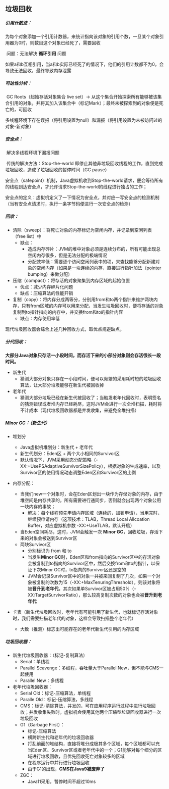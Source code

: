 ## 垃圾回收

##### 引用计数法：

​		为每个对象添加一个引用计数器，来统计指向该对象的引用个数，一旦某个对象引用器为0时，则数目这个对象已经死了，需要回收

​		问题：无法解决 **循环引用** 问题

​					如果a和b互相引用，当a和b实际已经死了的情况下，他们的引用计数都不为0，会导致无法回收，最终导致内存泄露



##### 可达性分析：

​		GC Roots（起始存活对象集合 live set）-> 从这个集合开始探索所有能够被该集合引用的对象，并将其加入该集合中（标记Mark）；最终未被探索到的对象便是死亡的，可回收

​		多线程环境下存在误报（将引用设置为null）和漏报（将引用设置为未被访问过的对象-新对象）



##### 安全点：

​		解决多线程环境下漏报问题

​		传统的解决方法：Stop-the-world 即停止其他非垃圾回收线程的工作，直到完成垃圾回收，造成了垃圾回收的暂停时间（GC pause）

​		安全点（safepoint）机制，Java虚拟机收到Stop-the-world请求，便会等待所有的线程到达安全点，才允许请求Stop-the-world的线程进行独占的工作；

​		安全点的定义：虚拟机定义了一下情况为安全点，并对应一写安全点的检测机制（当有安全点请求时，执行一条字节码便进行一次安全点的检测）



##### 回收：

- 清除（sweep）：将死亡对象的内存标记为空闲内存，并记录到空闲列表（free list）中
  - 缺点：
    - 造成内存碎片：JVM的堆中对象必须是连续分布的，所有可能出现总空闲内存很多，但是无法分配的极端情况
    - 分配效率低：需要逐个访问空闲列表中的项，来查找能够分配新建对象的空闲内存（如果是一块连续的内存，直接进行指针加法（pointer bumping）来做分配）
- 压缩（compact）：将存活的对象聚集到内存区域的起始位置
  - 优点：减少内存碎片化问题
  - 缺点：压缩算法的性能开销
- 复制（copy）：将内存分成两等分，分别用from和to两个指针来维护两块内存，只有from区域的内存可以用来分配，当发生垃圾回收时，便将存活的对象复制到to指针指向的内存中，并交换from和to的指针内容
  - 缺点：内存使用率低

现代垃圾回收器会综合上述几种回收方式，取优点规避缺点。



##### 分代回收：

​		**大部分Java对象只存活一小段时间，而存活下来的小部分对象则会存活很长一段时间。**

- 新生代
  - 猜测大部分对象只存在一小段时间，便可以频繁的采用耗时短的垃圾回收算法，让大部分垃圾能够在新生代被回收掉
- 老年代
  - 猜测大部分垃圾已经在新生代被回收了；当触发老年代回收时，表明签名的猜测错误或者堆内存已经耗尽，这时JVM会进行一次全堆扫描，耗时将不计成本（现代垃圾回收器都是并发收集，来避免全堆扫描）



##### Minor GC：（新生代）

- 堆划分
  - Java虚拟机堆划分：新生代 + 老年代
  - 新生代划分：Eden区 + 两个大小相同的Survivor区
  - 默认情况下，JVM采用动态分配策略（-XX:+UsePSAdaptiveSurvivorSizePolicy），根据对象的生成速率，以及Survivor区的使用情况动态调整Eden区和Survivor区的比例

- 内存分配：
  - 当我们new一个对象时，会在Eden区划出一块作为存储对象的内存，由于堆空间是内存共享的，所有需要进行通同步，否则就会出现两个对象公用一块内存的事故；
    - 解决：每个线程预先申请内存区域（连续的，加锁申请），当用完时，继续预申请内存（这项技术：TLAB，Thread Local Allcoation Buffer，对应虚拟机参数 -XX:+UseTLAB，默认开启）
  - 当Eden空间耗尽，这时，JVM会触发一次 **Minor GC**，回收垃圾，存活下来的对象会被送到Survivor区
  - 两块Survivor区
    - 分别标识为 from 和 to
    - 当发生**Minor GC**时，Eden区和from指向的Survivor区中的存活对象会被复制到to指向的Survivor区中，然后交换from和to的指针，以保证下次Minor GC时，to指向的Survivor区还是空的
    - JVM会记录Survivor区中的对象一共被来回复制了几次，如果一个对象被复制的次数为15（-XX:+MaxTenuringThreshold），则该对象将被**晋升到老年代**，其次如果单Survivor区被占用50%（-XX:TargetSurvivorRatio），那么较高复制次数的对象也会被**晋升到老年代**
- 卡表（新生代垃圾回收时，老年代有可能引用了新生代，也就标记存活对象时，我们需要扫描老年代的对象，这样会导致扫描整个老年代）
  - 大致（推测）标志出可能存在的老年代新生代引用的内存区域



##### 垃圾回收器：

- 新生代垃圾回收器：（标记-复制算法）
  - Serial：单线程
  - Parallel Scavenge：多线程，吞吐量大于Parallel New，但不能与CMS一起使用
  - Parallel New：多线程
- 老年代垃圾回收器：
  - Serial Old：标记-压缩算法，单线程
  - Paralle Old：标记-压缩算法，多线程
  - CMS：标记-清除算法，并发的，可在应用程序运行过程中进行垃圾回收；并发收集失败时，虚拟机会使用其他两个压缩型垃圾回收器进行一次垃圾回收
  - G1（Garbage First）：
    - 标记-压缩算法
    - 横跨新生代和老年代的垃圾回收器
    - 打乱前面的堆结构，直接将堆分成极其多个区域，每个区域都可以充当Eden区、Survivor区或者老年代中的一个；G1能够对每个细分的区域进行垃圾回收，且优先回收死亡对象较多的区域
    - 在程序运行中并行进行垃圾回收
    - 由于G1的出现，**CMS在Java9被废弃了**
  - ZGC：
    - Java11采用，暂停时间不超过10ms